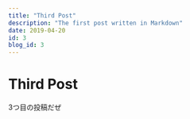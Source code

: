 ```yaml
---
title: "Third Post"
description: "The first post written in Markdown"
date: 2019-04-20
id: 3
blog_id: 3
---
```


# Third Post
3つ目の投稿だぜ